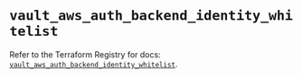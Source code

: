 # `vault_aws_auth_backend_identity_whitelist`

Refer to the Terraform Registry for docs: [`vault_aws_auth_backend_identity_whitelist`](https://registry.terraform.io/providers/hashicorp/vault/4.0.0/docs/resources/aws_auth_backend_identity_whitelist).
